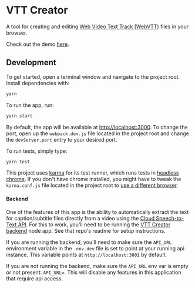 # VTT Creator

A tool for creating and editing [Web Video Text Track (WebVTT)](https://developer.mozilla.org/en-US/docs/Web/API/WebVTT_API) files in your browser.

Check out the demo [here](https://roballsopp.github.io/vtt-creator/).

## Development
To get started, open a terminal window and navigate to the project root. Install dependencies with:
```bash
yarn
```
To run the app, run:
```bash
yarn start
```
By default, the app will be available at [http://localhost:3000](http://localhost:3000). To change the port, open up the `webpack.dev.js` file located in the project root and change the `devServer.port` entry to your desired port.

To run tests, simply type:
```bash
yarn test
```

This project uses [karma](https://karma-runner.github.io) for its test runner, which runs tests in [headless chrome](https://developers.google.com/web/updates/2017/04/headless-chrome). If you don't have chrome installed, you might have to tweak the `karma.conf.js` file located in the project root to [use a different browser](http://karma-runner.github.io/4.0/config/browsers.html).

#### Backend
One of the features of this app is the ability to automatically extract the text for caption/subtitle files directly from a video using the [Cloud Speech-to-Text API](https://cloud.google.com/speech-to-text/docs/). For this to work, you'll need to be running the [VTT Creator backend](https://github.com/roballsopp/vtt-creator-backend) node app. See that repo's readme for setup instructions.

If you are running the backend, you'll need to make sure the `API_URL` environment variable in the `.env.dev` file is set to point at your running api instance. This variable points at `http://localhost:3001` by default.

If you are not running the backend, make sure the `API_URL` env var is empty or not present: `API_URL=`. This will disable any features in this application that require api access.
